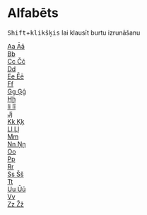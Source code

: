 Alfabēts
========

<kbd>Shift</kbd>+<kbd>klikšķis</kbd> lai klausīt burtu izrunāšanu

[Aa Āā](https://youtu.be/riqfSaT8hJ0?t=4)  
[Bb](https://youtu.be/riqfSaT8hJ0?t=11)  
[Cc Čč](https://youtu.be/riqfSaT8hJ0?t=15)  
[Dd](https://youtu.be/riqfSaT8hJ0?t=26)  
[Ee Ēē](https://youtu.be/riqfSaT8hJ0?t=30)  
[Ff](https://youtu.be/riqfSaT8hJ0?t=37)  
[Gg Ģģ](https://youtu.be/riqfSaT8hJ0?t=42)  
[Hh](https://youtu.be/riqfSaT8hJ0?t=53)  
[Ii Īī](https://youtu.be/riqfSaT8hJ0?t=58)  
[Jj](https://youtu.be/riqfSaT8hJ0?t=67)  
[Kk Ķķ](https://youtu.be/riqfSaT8hJ0?t=71)  
[Ll Ļļ](https://youtu.be/riqfSaT8hJ0?t=80)  
[Mm](https://youtu.be/riqfSaT8hJ0?t=91)  
[Nn Ņņ](https://youtu.be/riqfSaT8hJ0?t=96)  
[Oo](https://youtu.be/riqfSaT8hJ0?t=107)  
[Pp](https://youtu.be/riqfSaT8hJ0?t=112)  
[Rr](https://youtu.be/riqfSaT8hJ0?t=117)  
[Ss Šš](https://youtu.be/riqfSaT8hJ0?t=122)  
[Tt](https://youtu.be/riqfSaT8hJ0?t=132)  
[Uu Ūū](https://youtu.be/riqfSaT8hJ0?t=136)  
[Vv](https://youtu.be/riqfSaT8hJ0?t=145)  
[Zz Žž](https://youtu.be/riqfSaT8hJ0?t=149)
